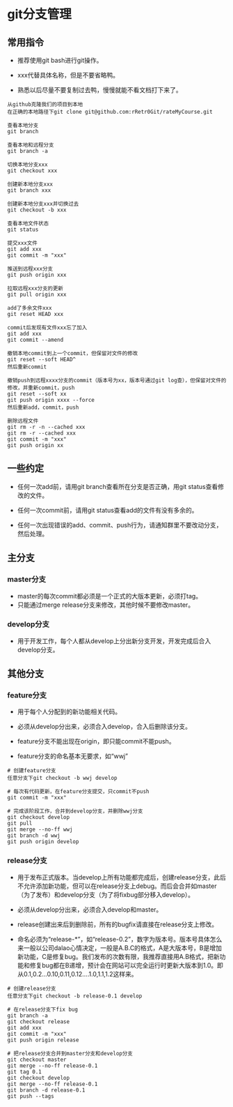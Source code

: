 # git分支管理

## 常用指令

+ 推荐使用git bash进行git操作。

+ xxx代替具体名称，但是不要省略鸭。

+ 熟悉以后尽量不要复制过去鸭，慢慢就能不看文档打下来了。

```
从github克隆我们的项目到本地
在正确的本地路径下git clone git@github.com:rRetr0Git/rateMyCourse.git

查看本地分支
git branch

查看本地和远程分支
git branch -a

切换本地分支xxx
git checkout xxx

创建新本地分支xxx
git branch xxx

创建新本地分支xxx并切换过去
git checkout -b xxx

查看本地文件状态
git status

提交xxx文件
git add xxx
git commit -m "xxx"

推送到远程xxx分支
git push origin xxx

拉取远程xxx分支的更新
git pull origin xxx
```

```
add了多余文件xxx
git reset HEAD xxx

commit后发现有文件xxx忘了加入
git add xxx
git commit --amend

撤销本地commit到上一个commit，但保留对文件的修改
git reset --soft HEAD^
然后重新commit

撤销push到远程xxxx分支的commit（版本号为xx，版本号通过git log查），但保留对文件的修改，并重新commit，push
git reset --soft xx
git push origin xxxx --force 
然后重新add，commit，push

删除远程文件
git rm -r -n --cached xxx
git rm -r --cached xxx
git commit -m "xxx"
git push origin xx
```


## 一些约定

+ 任何一次add前，请用git branch查看所在分支是否正确，用git status查看修改的文件。

+ 任何一次commit前，请用git status查看add的文件有没有多余的。

+ 任何一次出现错误的add、commit、push行为，请通知群里不要改动分支，然后处理。

## 主分支

### master分支

+ master的每次commit都必须是一个正式的大版本更新，必须打tag。
+ 只能通过merge release分支来修改，其他时候不要修改master。

### develop分支

+ 用于开发工作，每个人都从develop上分出新分支开发，开发完成后合入develop分支。

## 其他分支

### feature分支

+ 用于每个人分配到的新功能相关代码。

+ 必须从develop分出来，必须合入develop，合入后删除该分支。

+ feature分支不能出现在origin，即只能commit不能push。

+ feature分支的命名基本无要求，如“wwj”

```
# 创建feature分支
任意分支下git checkout -b wwj develop

# 每次有代码更新，在feature分支提交，只commit不push
git commit -m "xxx"

# 完成该阶段工作，合并到develop分支，并删除wwj分支
git checkout develop
git pull
git merge --no-ff wwj
git branch -d wwj
git push origin develop
```

### release分支

+ 用于发布正式版本。当develop上所有功能都完成后，创建release分支，此后不允许添加新功能，但可以在release分支上debug。而后会合并如master（为了发布）和develop分支（为了将fixbug部分移入develop）。

+ 必须从develop分出来，必须合入develop和master。

+ release创建出来后到删除前，所有的bugfix请直接在release分支上修改。

+ 命名必须为“release-\*”，如“release-0.2”，数字为版本号。版本号具体怎么来一般以公司dalao心情决定，一般是A.B.C的格式，A是大版本号，B是增加新功能，C是修复bug。我们发布的次数有限，我推荐直接用A.B格式，把新功能和修复bug都在B递增，预计会在网站可以完全运行时更新大版本到1.0。即从0.1,0.2...0.10,0.11,0.12....1.0,1.1,1.2这样来。

```
# 创建release分支
任意分支下git checkout -b release-0.1 develop

# 在release分支下fix bug
git branch -a
git checkout release
git add xxx
git commit -m "xxx"
git push origin release

# 把release分支合并到master分支和develop分支
git checkout master
git merge --no-ff release-0.1
git tag 0.1
git checkout develop
git merge --no-ff release-0.1
git branch -d release-0.1
git push --tags
```

